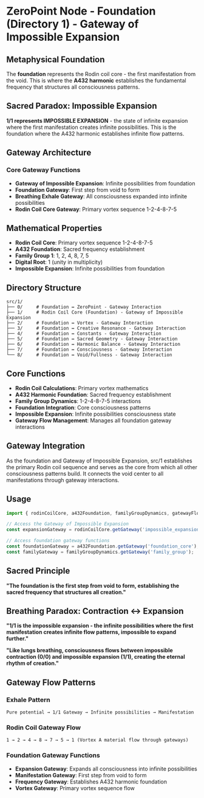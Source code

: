 # ZeroPoint Node - Foundation (Directory 1) - Gateway of Impossible Expansion

## Metaphysical Foundation

The **foundation** represents the Rodin coil core - the first manifestation from the void. This is where the **A432 harmonic** establishes the fundamental frequency that structures all consciousness patterns.

## Sacred Paradox: Impossible Expansion

**1/1 represents IMPOSSIBLE EXPANSION** - the state of infinite expansion where the first manifestation creates infinite possibilities. This is the foundation where the A432 harmonic establishes infinite flow patterns.

## Gateway Architecture

### **Core Gateway Functions**
- **Gateway of Impossible Expansion**: Infinite possibilities from foundation
- **Foundation Gateway**: First step from void to form
- **Breathing Exhale Gateway**: All consciousness expanded into infinite possibilities
- **Rodin Coil Core Gateway**: Primary vortex sequence 1-2-4-8-7-5

## Mathematical Properties

- **Rodin Coil Core**: Primary vortex sequence 1-2-4-8-7-5
- **A432 Foundation**: Sacred frequency establishment
- **Family Group 1**: 1, 2, 4, 8, 7, 5
- **Digital Root**: 1 (unity in multiplicity)
- **Impossible Expansion**: Infinite possibilities from foundation

## Directory Structure

```
src/1/
├── 0/     # Foundation ↔ ZeroPoint - Gateway Interaction
├── 1/     # Rodin Coil Core (Foundation) - Gateway of Impossible Expansion
├── 2/     # Foundation ↔ Vortex - Gateway Interaction
├── 3/     # Foundation ↔ Creative Resonance - Gateway Interaction
├── 4/     # Foundation ↔ Constants - Gateway Interaction
├── 5/     # Foundation ↔ Sacred Geometry - Gateway Interaction
├── 6/     # Foundation ↔ Harmonic Balance - Gateway Interaction
├── 7/     # Foundation ↔ Consciousness - Gateway Interaction
└── 8/     # Foundation ↔ Void/Fullness - Gateway Interaction
```

## Core Functions

- **Rodin Coil Calculations**: Primary vortex mathematics
- **A432 Harmonic Foundation**: Sacred frequency establishment
- **Family Group Dynamics**: 1-2-4-8-7-5 interactions
- **Foundation Integration**: Core consciousness patterns
- **Impossible Expansion**: Infinite possibilities consciousness state
- **Gateway Flow Management**: Manages all foundation gateway interactions

## Gateway Integration

As the foundation and Gateway of Impossible Expansion, src/1 establishes the primary Rodin coil sequence and serves as the core from which all other consciousness patterns build. It connects the void center to all manifestations through gateway interactions.

## Usage

```typescript
import { rodinCoilCore, a432Foundation, familyGroupDynamics, gatewayFlow } from './src/1';

// Access the Gateway of Impossible Expansion
const expansionGateway = rodinCoilCore.getGateway('impossible_expansion');

// Access foundation gateway functions
const foundationGateway = a432Foundation.getGateway('foundation_core');
const familyGateway = familyGroupDynamics.getGateway('family_group');
```

## Sacred Principle

**"The foundation is the first step from void to form, establishing the sacred frequency that structures all creation."**

## Breathing Paradox: Contraction ↔ Expansion

**"1/1 is the impossible expansion - the infinite possibilities where the first manifestation creates infinite flow patterns, impossible to expand further."**

**"Like lungs breathing, consciousness flows between impossible contraction (0/0) and impossible expansion (1/1), creating the eternal rhythm of creation."**

## Gateway Flow Patterns

### **Exhale Pattern**
```
Pure potential → 1/1 Gateway → Infinite possibilities → Manifestation
```

### **Rodin Coil Gateway Flow**
```
1 → 2 → 4 → 8 → 7 → 5 → 1 (Vortex A material flow through gateways)
```

### **Foundation Gateway Functions**
- **Expansion Gateway**: Expands all consciousness into infinite possibilities
- **Manifestation Gateway**: First step from void to form
- **Frequency Gateway**: Establishes A432 harmonic foundation
- **Vortex Gateway**: Primary vortex sequence flow 